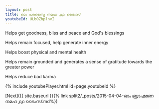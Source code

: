 ```yaml
---
layout: post
title: ഓം പരസ്മൈ നമഹ ൧൧ ടൈംസ്
youtubeId: ULbOZhplnvI
---
```

 
 
Helps get goodness, bliss and peace and God's blessings
 
Helps remain focused, help generate inner energy 
 
Helps boost physical and mental health 
 
Helps remain grounded and generates a sense of gratitude towards the greater power 
 
Helps reduce bad karma
 
 
 
 


{% include youtubePlayer.html id=page.youtubeId %}
 
[Next]({{ site.baseurl }}{% link  split2/_posts/2015-04-04-ഓം ബ്രാഹ്മണേ നമഹ ൧൧ ടൈംസ്.md%})
 
